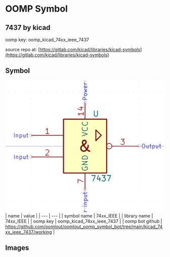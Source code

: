 # OOMP Symbol  
## 7437  by kicad  
  
oomp key: oomp_kicad_74xx_ieee_7437  
  
source repo at: [https://gitlab.com/kicad/libraries/kicad-symbols](https://gitlab.com/kicad/libraries/kicad-symbols)  
## Symbol  
  
[![working.png](working_600.png)](working.png)  
| name | value | 
| --- | --- | 
| symbol name | 74xx_IEEE | 
| library name | 74xx_IEEE | 
| oomp key | oomp_kicad_74xx_ieee_7437 | 
| oomp bot github | https://github.com/oomlout/oomlout_oomp_symbol_bot/tree/main/kicad_74xx_ieee_7437/working | 
## Images  
